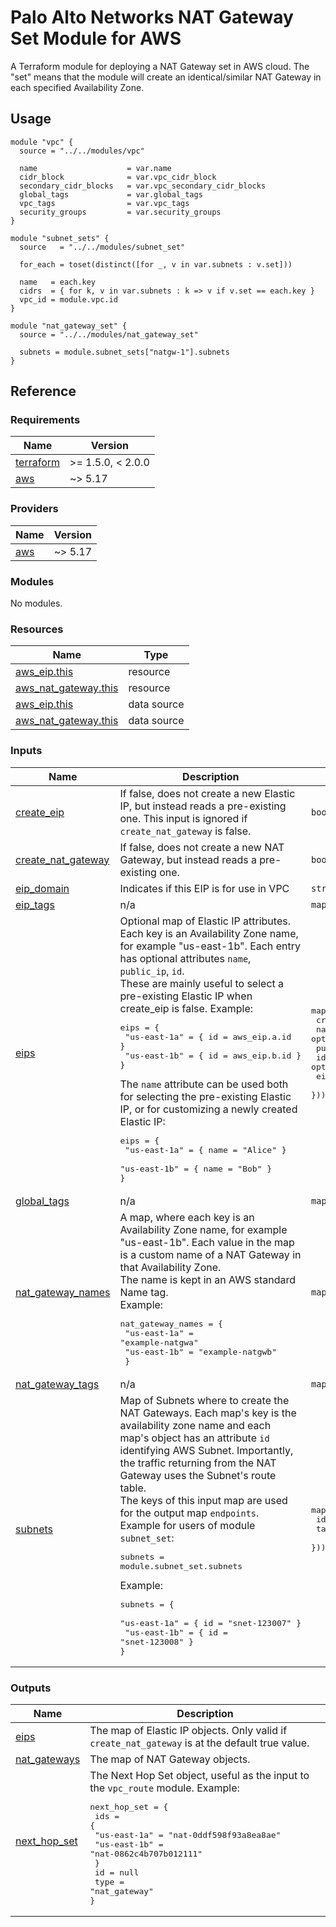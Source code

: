 # Palo Alto Networks NAT Gateway Set Module for AWS

A Terraform module for deploying a NAT Gateway set in AWS cloud. The "set" means that the module will create an identical/similar NAT Gateway in each specified Availability Zone.

## Usage

```hcl
module "vpc" {
  source = "../../modules/vpc"

  name                    = var.name
  cidr_block              = var.vpc_cidr_block
  secondary_cidr_blocks   = var.vpc_secondary_cidr_blocks
  global_tags             = var.global_tags
  vpc_tags                = var.vpc_tags
  security_groups         = var.security_groups
}

module "subnet_sets" {
  source   = "../../modules/subnet_set"

  for_each = toset(distinct([for _, v in var.subnets : v.set]))
  
  name   = each.key
  cidrs  = { for k, v in var.subnets : k => v if v.set == each.key }
  vpc_id = module.vpc.id
}

module "nat_gateway_set" {
  source = "../../modules/nat_gateway_set"

  subnets = module.subnet_sets["natgw-1"].subnets
}

```

## Reference
<!-- BEGIN_TF_DOCS -->
### Requirements

| Name | Version |
|------|---------|
| <a name="requirement_terraform"></a> [terraform](#requirement\_terraform) | >= 1.5.0, < 2.0.0 |
| <a name="requirement_aws"></a> [aws](#requirement\_aws) | ~> 5.17 |

### Providers

| Name | Version |
|------|---------|
| <a name="provider_aws"></a> [aws](#provider\_aws) | ~> 5.17 |

### Modules

No modules.

### Resources

| Name | Type |
|------|------|
| [aws_eip.this](https://registry.terraform.io/providers/hashicorp/aws/latest/docs/resources/eip) | resource |
| [aws_nat_gateway.this](https://registry.terraform.io/providers/hashicorp/aws/latest/docs/resources/nat_gateway) | resource |
| [aws_eip.this](https://registry.terraform.io/providers/hashicorp/aws/latest/docs/data-sources/eip) | data source |
| [aws_nat_gateway.this](https://registry.terraform.io/providers/hashicorp/aws/latest/docs/data-sources/nat_gateway) | data source |

### Inputs

| Name | Description | Type | Default | Required |
|------|-------------|------|---------|:--------:|
| <a name="input_create_eip"></a> [create\_eip](#input\_create\_eip) | If false, does not create a new Elastic IP, but instead reads a pre-existing one. This input is ignored if `create_nat_gateway` is false. | `bool` | `true` | no |
| <a name="input_create_nat_gateway"></a> [create\_nat\_gateway](#input\_create\_nat\_gateway) | If false, does not create a new NAT Gateway, but instead reads a pre-existing one. | `bool` | `true` | no |
| <a name="input_eip_domain"></a> [eip\_domain](#input\_eip\_domain) | Indicates if this EIP is for use in VPC | `string` | `"vpc"` | no |
| <a name="input_eip_tags"></a> [eip\_tags](#input\_eip\_tags) | n/a | `map(string)` | `{}` | no |
| <a name="input_eips"></a> [eips](#input\_eips) | Optional map of Elastic IP attributes. Each key is an Availability Zone name, for example "us-east-1b". Each entry has optional attributes `name`, `public_ip`, `id`.<br/>These are mainly useful to select a pre-existing Elastic IP when create\_eip is false. Example:<pre>eips = {<br/>    "us-east-1a" = { id = aws_eip.a.id }<br/>    "us-east-1b" = { id = aws_eip.b.id }<br/>}</pre>The `name` attribute can be used both for selecting the pre-existing Elastic IP, or for customizing a newly created Elastic IP:<pre>eips = {<br/>    "us-east-1a" = { name = "Alice" }<br/>    "us-east-1b" = { name = "Bob" }<br/>}</pre> | <pre>map(object({<br/>    create_eip = optional(bool, true)<br/>    name       = optional(string)<br/>    public_ip  = optional(string)<br/>    id         = optional(string)<br/>    eip_tags   = optional(map(string), {})<br/>  }))</pre> | `{}` | no |
| <a name="input_global_tags"></a> [global\_tags](#input\_global\_tags) | n/a | `map(string)` | `{}` | no |
| <a name="input_nat_gateway_names"></a> [nat\_gateway\_names](#input\_nat\_gateway\_names) | A map, where each key is an Availability Zone name, for example "us-east-1b". Each value in the map is a custom name of a NAT Gateway in that Availability Zone.<br/>  The name is kept in an AWS standard Name tag.<br/>  Example:<pre>nat_gateway_names = {<br/>    "us-east-1a" = "example-natgwa"<br/>    "us-east-1b" = "example-natgwb"<br/>  }</pre> | `map(string)` | `{}` | no |
| <a name="input_nat_gateway_tags"></a> [nat\_gateway\_tags](#input\_nat\_gateway\_tags) | n/a | `map(string)` | `{}` | no |
| <a name="input_subnets"></a> [subnets](#input\_subnets) | Map of Subnets where to create the NAT Gateways. Each map's key is the availability zone name and each map's object has an attribute `id` identifying AWS Subnet. Importantly, the traffic returning from the NAT Gateway uses the Subnet's route table.<br/>The keys of this input map are used for the output map `endpoints`.<br/>Example for users of module `subnet_set`:<pre>subnets = module.subnet_set.subnets</pre>Example:<pre>subnets = {<br/>  "us-east-1a" = { id = "snet-123007" }<br/>  "us-east-1b" = { id = "snet-123008" }<br/>}</pre> | <pre>map(object({<br/>    id   = string<br/>    tags = map(string)<br/>  }))</pre> | n/a | yes |

### Outputs

| Name | Description |
|------|-------------|
| <a name="output_eips"></a> [eips](#output\_eips) | The map of Elastic IP objects. Only valid if `create_nat_gateway` is at the default true value. |
| <a name="output_nat_gateways"></a> [nat\_gateways](#output\_nat\_gateways) | The map of NAT Gateway objects. |
| <a name="output_next_hop_set"></a> [next\_hop\_set](#output\_next\_hop\_set) | The Next Hop Set object, useful as the input to the `vpc_route` module. Example:<pre>next_hop_set = {<br/>  ids = {<br/>    "us-east-1a" = "nat-0ddf598f93a8ea8ae"<br/>    "us-east-1b" = "nat-0862c4b707b012111"<br/>  }<br/>  id = null<br/>  type = "nat_gateway"<br/>}</pre> |
<!-- END_TF_DOCS -->
